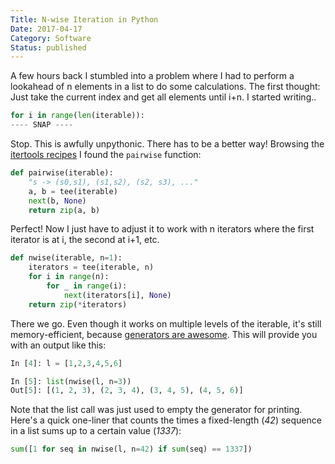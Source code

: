 ```yaml
---
Title: N-wise Iteration in Python
Date: 2017-04-17
Category: Software
Status: published
---
```


A few hours back I stumbled into a problem where I had to perform a lookahead of n elements in a list to do some calculations. The first thought: Just take the current index and get all elements until i+n. I started writing..

```python
for i in range(len(iterable)):
---- SNAP ----
```

Stop. This is awfully unpythonic. There has to be a better way! Browsing the [itertools recipes](https://docs.python.org/3/library/itertools.html#itertools-recipes) I found the `pairwise` function:

```python
def pairwise(iterable):
    "s -> (s0,s1), (s1,s2), (s2, s3), ..."
    a, b = tee(iterable)
    next(b, None)
    return zip(a, b)
```

Perfect! Now I just have to adjust it to work with n iterators where the first iterator is at i, the second at i+1, etc.

```python
def nwise(iterable, n=1):
    iterators = tee(iterable, n)
    for i in range(n):
        for _ in range(i):
            next(iterators[i], None)
    return zip(*iterators)
```

There we go. Even though it works on multiple levels of the iterable, it's still memory-efficient, because [generators are awesome](http://pybit.es/generators.html). This will provide you with an output like this:

```python
In [4]: l = [1,2,3,4,5,6]

In [5]: list(nwise(l, n=3))
Out[5]: [(1, 2, 3), (2, 3, 4), (3, 4, 5), (4, 5, 6)]
```
Note that the list call was just used to empty the generator for printing. Here's a quick one-liner that counts the times a fixed-length (*42*) sequence in a list sums up to a certain value (*1337*):

```python
sum([1 for seq in nwise(l, n=42) if sum(seq) == 1337])
```
